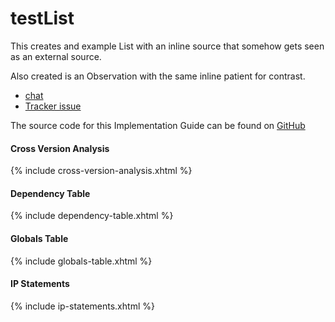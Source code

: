 # testList

This creates and example List with an inline source that somehow gets seen as an external source.

Also created is an Observation with the same inline patient for contrast.


- [chat](https://chat.fhir.org/#narrow/stream/179252-IG-creation/topic/IG.20Publisher.3A.20Bug.20if.20List.20Instance.20contains.20.20encounter)
- [Tracker issue](https://github.com/HL7/fhir-ig-publisher/issues/450)


The source code for this Implementation Guide can be found on [GitHub](https://github.com/JohnMoehrke/testList)

#### Cross Version Analysis

{% include cross-version-analysis.xhtml %}

#### Dependency Table

{% include dependency-table.xhtml %}

#### Globals Table

{% include globals-table.xhtml %}

#### IP Statements

{% include ip-statements.xhtml %}